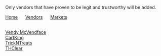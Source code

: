 <html lang="en-US">
  <head>
	  <meta charset="UTF-8">
          <meta name="viewport" content="width=device-width, initial-scale=1.0, maximum-scale=1.0, minimum-scale=1.0">
          <meta property="og:title" content="Practical Onions Links" />
          <meta name="twitter:title" content="Practical Onions Links" />
          <meta name="description" content="Includes the most current links to markets and vendors shops. Also includes some of the more popular vendor's public key as well market public key">
    <link rel="stylesheet" href="/hacker/assets/css/style.css?v=e193e8e825d1db5b6c1761cb8026a0d6f0e29142">
    <title>Practical Onions</title>
  </head>
	<body>
		<p> Only vendors that have proven to be legit and trustworthy will be added.</p>
		<p>
			<a href="https://impracticaljokers.github.io/DarkWebLinks.html" style="margin-right:20px">Home</a>
          		<a href="https://impracticaljokers.github.io/Vendors.html" style="margin-right:20px">Vendors</a>
          		<a href="https://impracticaljokers.github.io/Markets.html" style="margin-right:20px">Markets</a>
	  	</p><br>
	    <a href="./vendors/VendyMcVendyFace.txt">Vendy McVendface</a><br>
	    <a href="./vendors/VendyMcVendyFace.txt">CartKing</a><br>
	    <a href="./vendors/TreesNTreats.txt">TrickNTreats</a><br>
	    <a href="./vendors/THClear.txt">THClear</a><br>
	</body>
</html>
